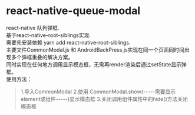 # react-native-queue-modal
react-native 队列弹框.   
基于react-native-root-siblings实现.   
需要先安装依赖 yarn add react-native-root-siblings.   
主要文件CommonModal.js 和 AndroidBackPress.js实现在同一个页面同时间出现多个弹框重叠的解决方案。  
同时实现在任何地方调用显示模态框，无需再render渲染后通过setState显示弹框。  
使用方法：  
>1.导入CommonModal
>2.使用 CommonModal.show(-----需要显示element或组件-----)显示模态框
>3.关闭调用组件属性中的hide()方法关闭模态框

